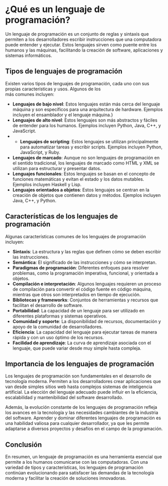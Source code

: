 # ¿Qué es un lenguaje de programación?

Un lenguaje de programación es un conjunto de reglas y sintaxis que permiten a los desarrolladores escribir
instrucciones que una computadora puede entender y ejecutar. Estos lenguajes sirven como puente entre los humanos y las
máquinas, facilitando la creación de software, aplicaciones y sistemas informáticos.

## Tipos de lenguajes de programación

Existen varios tipos de lenguajes de programación, cada uno con sus propias características y usos. Algunos de los  
más comunes incluyen:

- **Lenguajes de bajo nivel**: Estos lenguajes están más cerca del lenguaje máquina y son específicos para una
  arquitectura de hardware. Ejemplos incluyen el ensamblador y el lenguaje máquina.}
- **Lenguajes de alto nivel**: Estos lenguajes son más abstractos y fáciles de entender para los humanos. Ejemplos
  incluyen Python, Java, C++, y JavaScript.
-
    - **Lenguajes de scripting**: Estos lenguajes se utilizan principalmente para automatizar tareas y escribir scripts.
      Ejemplos incluyen Python, JavaScript, y Ruby.
- **Lenguajes de marcado**: Aunque no son lenguajes de programación en el sentido tradicional, los lenguajes de
  marcado como HTML y XML se utilizan para estructurar y presentar datos.
- **Lenguajes funcionales**: Estos lenguajes se basan en el concepto de funciones matemáticas y evitan el estado y los
  datos mutables. Ejemplos incluyen Haskell y Lisp.
- **Lenguajes orientados a objetos**: Estos lenguajes se centran en la creación de objetos que contienen datos y
  métodos. Ejemplos incluyen Java, C++, y Python.

## Características de los lenguajes de programación

Algunas características comunes de los lenguajes de programación incluyen:

* **Sintaxis**: La estructura y las reglas que definen cómo se deben escribir las instrucciones.
* **Semántica**: El significado de las instrucciones y cómo se interpretan.
* **Paradigmas de programación**: Diferentes enfoques para resolver problemas, como la programación
  imperativa, funcional, y orientada a objetos.
* **Compilación e interpretación**: Algunos lenguajes requieren un proceso de compilación para convertir el código
  fuente en código máquina, mientras que otros son interpretados en tiempo de ejecución.
* **Bibliotecas y frameworks**: Conjuntos de herramientas y recursos que facilitan el desarrollo de software.
* **Portabilidad**: La capacidad de un lenguaje para ser utilizado en diferentes plataformas y sistemas operativos.
* **Comunidad y soporte**: La disponibilidad de recursos, documentación y apoyo de la comunidad de desarrolladores.
* **Eficiencia**: La capacidad del lenguaje para ejecutar tareas de manera rápida y con un uso óptimo de los recursos.
* **Facilidad de aprendizaje**: La curva de aprendizaje asociada con el lenguaje, que puede variar desde muy simple
  hasta compleja.

## Importancia de los lenguajes de programación

Los lenguajes de programación son fundamentales en el desarrollo de tecnología moderna. Permiten a los desarrolladores
crear aplicaciones que van desde simples sitios web hasta complejos sistemas de inteligencia artificial. La elección del
lenguaje adecuado puede influir en la eficiencia, escalabilidad y mantenibilidad del software desarrollado.

Además, la evolución constante de los lenguajes de programación refleja los avances en la tecnología y las necesidades
cambiantes de la industria del software. Aprender y dominar diferentes lenguajes de programación es una habilidad
valiosa para cualquier desarrollador, ya que les permite adaptarse a diversos proyectos y desafíos en el campo de la
programación.

## Conclusión

En resumen, un lenguaje de programación es una herramienta esencial que permite a los humanos comunicarse con las
computadoras. Con una variedad de tipos y características, los lenguajes de programación continúan evolucionando para
satisfacer las demandas de la tecnología moderna y facilitar la creación de soluciones innovadoras.